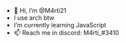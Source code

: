 - 👋 Hi, I’m @M4rti21
- I use arch btw
- I’m currently learning JavaScript
- 📫 Reach me in discord: M4rti_#3410

<!---
M4rti21/M4rti21 is a ✨ special ✨ repository because its `README.md` (this file) appears on your GitHub profile.
You can click the Preview link to take a look at your changes.
--->
